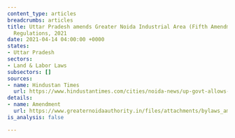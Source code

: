 ```yaml
---
content_type: articles
breadcrumbs: articles
title: Uttar Pradesh amends Greater Noida Industrial Area (Fifth Amendment) Building
  Regulations, 2021
date: 2021-04-14 04:00:00 +0000
states:
- Uttar Pradesh
sectors:
- Land & Labor Laws
subsectors: []
sources:
- name: Hindustan Times
  url: https://www.hindustantimes.com/cities/noida-news/up-govt-allows-increase-in-floor-area-ratio-for-plots-in-greater-noidaofficials-101617817588559.html
details:
- name: Amendment
  url: https://www.greaternoidaauthority.in/files/attachments/bylaws_amendment_5_8321.pdf
is_analysis: false

---
```

